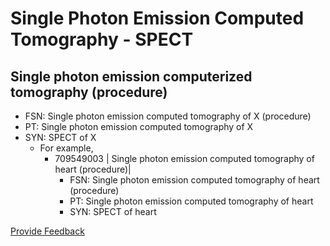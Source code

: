 # Single Photon Emission Computed Tomography - SPECT

## Single photon emission computerized tomography (procedure)

* FSN: Single photon emission computed tomography of X (procedure)
* PT: Single photon emission computed tomography of X
* SYN: SPECT of X
  * For example,
    * 709549003 | Single photon emission computed tomography of heart (procedure)|
      * FSN: Single photon emission computed tomography of heart (procedure)
      * PT: Single photon emission computed tomography of heart
      * SYN: SPECT of heart

<a href="https://docs.google.com/forms/d/e/1FAIpQLScTmbZIf0UEQwYDkY27EEWBkaiYkHSbR0_9DmFrMLXoQLyL7Q/viewform?usp=pp_url&#x26;entry.1767247133=SCT+Editorial+Guide&#x26;entry.670899847=Single%20Photon%20Emission%20Computed%20Tomography%20-%20SPECT" class="button primary">Provide Feedback</a>
